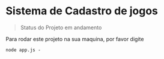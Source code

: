 # Sistema de Cadastro de jogos
>Status do Projeto em andamento

Para rodar este projeto na sua maquina, por favor digite
```
node app.js -
```

